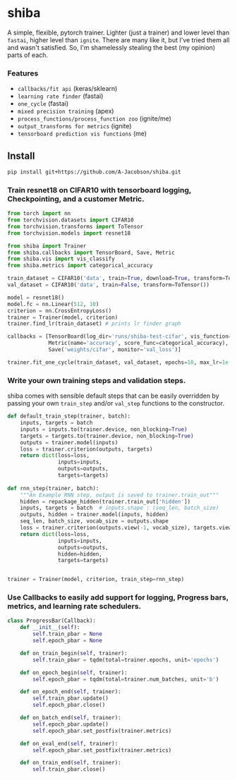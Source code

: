 # shiba
A simple, flexible, pytorch trainer. Lighter (just a trainer) and lower level than `fastai`, higher level than `ignite`.
There are many like it, but I've tried them all and wasn't satisfied.
So, I'm shamelessly stealing the best (my opinion) parts of each.

### Features 
- `callbacks/fit api` (keras/sklearn)
- `learning rate finder` (fastai)
- `one_cycle` (fastai)
- `mixed precision training` (apex)
- `process_functions/process_function zoo` (ignite/me)
- `output_transforms for metrics` (ignite)
- `tensorboard prediction vis functions` (me)

## Install
```bash
pip install git+https://github.com/A-Jacobson/shiba.git
```

### Train resnet18 on CIFAR10 with tensorboard logging, Checkpointing, and a customer Metric.
```python
from torch import nn
from torchvision.datasets import CIFAR10
from torchvision.transforms import ToTensor
from torchvision.models import resnet18

from shiba import Trainer
from shiba.callbacks import TensorBoard, Save, Metric
from shiba.vis import vis_classify
from shiba.metrics import categorical_accuracy

train_dataset = CIFAR10('data', train=True, download=True, transform=ToTensor())
val_dataset = CIFAR10('data', train=False, transform=ToTensor())

model = resnet18()
model.fc = nn.Linear(512, 10)
criterion = nn.CrossEntropyLoss()      
trainer = Trainer(model, criterion) 
trainer.find_lr(train_dataset) # prints lr finder graph

callbacks = [TensorBoard(log_dir='runs/shiba-test-cifar', vis_function=vis_classify),
             Metric(name='accuracy', score_func=categorical_accuracy),
             Save('weights/cifar', monitor='val_loss')]

trainer.fit_one_cycle(train_dataset, val_dataset, epochs=10, max_lr=1e-3, callbacks=callbacks)
```

### Write your own training steps and validation steps.
shiba comes with sensible default steps that can be easily overridden by passing your own
 `train_step` and/or `val_step` functions to the constructor. 
```python
def default_train_step(trainer, batch):
    inputs, targets = batch
    inputs = inputs.to(trainer.device, non_blocking=True)
    targets = targets.to(trainer.device, non_blocking=True)
    outputs = trainer.model(inputs)
    loss = trainer.criterion(outputs, targets)
    return dict(loss=loss,
                inputs=inputs,
                outputs=outputs,
                targets=targets)
                
def rnn_step(trainer, batch):
    """An Example RNN step, output is saved to trainer.train_out"""
    hidden = repackage_hidden(trainer.train_out['hidden'])
    inputs, targets = batch  # inputs.shape : (seq_len, batch_size)
    outputs, hidden = trainer.model(inputs, hidden)
    seq_len, batch_size, vocab_size = outputs.shape
    loss = trainer.criterion(outputs.view(-1, vocab_size), targets.view(-1)) 
    return dict(loss=loss,
                inputs=inputs,
                outputs=outputs,
                hidden=hidden,
                targets=targets)


trainer = Trainer(model, criterion, train_step=rnn_step)
```

### Use Callbacks to easily add support for logging, Progress bars, metrics, and learning rate schedulers.
```python
class ProgressBar(Callback):
    def __init__(self):
        self.train_pbar = None
        self.epoch_pbar = None

    def on_train_begin(self, trainer):
        self.train_pbar = tqdm(total=trainer.epochs, unit='epochs')

    def on_epoch_begin(self, trainer):
        self.epoch_pbar = tqdm(total=trainer.num_batches, unit='b')

    def on_epoch_end(self, trainer):
        self.train_pbar.update()
        self.epoch_pbar.close()

    def on_batch_end(self, trainer):
        self.epoch_pbar.update()
        self.epoch_pbar.set_postfix(trainer.metrics)

    def on_eval_end(self, trainer):
        self.epoch_pbar.set_postfix(trainer.metrics)

    def on_train_end(self, trainer):
        self.train_pbar.close()

 ```